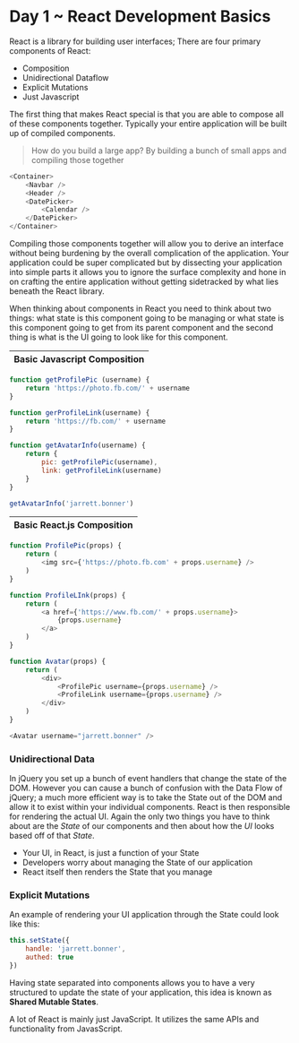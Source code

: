 # Day 1 ~ React Development Basics 
React is a library for building user interfaces; There are four primary components of React: 
* Composition 
* Unidirectional Dataflow 
* Explicit Mutations 
* Just Javascript 

The first thing that makes React special is that you are able to compose all of these components together. Typically your entire application will be built up of compiled components. 

> How do you build a large app? By building a bunch of small apps and compiling those together 

```javascript 
<Container>
    <Navbar />
    <Header />
    <DatePicker>
        <Calendar />
    </DatePicker>
</Container>
```

Compiling those components together will allow you to derive an interface without being burdening by the overall complication of the application. Your application could be super complicated but by dissecting your application into simple parts it allows you to ignore the surface complexity and hone in on crafting the entire application without getting sidetracked by what lies beneath the React library. 

When thinking about components in React you need to think about two things: what state is this component going to be managing or what state is this component going to get from its parent component and the second thing is what is the UI going to look like for this component. 

Basic Javascript Composition |  
--- |

```javascript 
function getProfilePic (username) {
    return 'https://photo.fb.com/' + username
}

function gerProfileLink(username) {
    return 'https://fb.com/' + username 
}

function getAvatarInfo(username) {
    return {
        pic: getProfilePic(username),
        link: getProfileLink(username)
    }
}

getAvatarInfo('jarrett.bonner')
```
Basic React.js Composition | 
--- |

```javascript 
function ProfilePic(props) {
    return (
        <img src={'https://photo.fb.com' + props.username} />
    )
}

function ProfileLInk(props) {
    return (
        <a href={'https://www.fb.com/' + props.username}>
            {props.username}
        </a>
    )
}

function Avatar(props) {
    return (
        <div> 
            <ProfilePic username={props.username} />
            <ProfileLink username={props.username} />
        </div>
    )
}

<Avatar username="jarrett.bonner" />
```
### Unidirectional Data 
In jQuery you set up a bunch of event handlers that change the state of the DOM. However you can cause a bunch of confusion with the Data Flow of jQuery; a much more efficient way is to take the State out of the DOM and allow it to exist within your individual components. React is then responsible for rendering the actual UI. Again the only two things you have to think about are the _State_ of our components and then about how the _UI_ looks based off of that _State_.
* Your UI, in React, is just a function of your State
* Developers worry about managing the State of our application 
* React itself then renders the State that you manage 

### Explicit Mutations 
An example of rendering your UI application through the State could look like this: 

```javascript 
this.setState({
    handle: 'jarrett.bonner',
    authed: true
})
```

Having state separated into components allows you to have a very structured to update the state of your application, this idea is known as __Shared Mutable States__. 

A lot of React is mainly just JavaScript. It utilizes the same APIs and functionality from JavasScript. 



